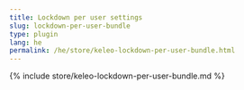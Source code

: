 ```yaml
---
title: Lockdown per user settings
slug: lockdown-per-user-bundle
type: plugin
lang: he
permalink: /he/store/keleo-lockdown-per-user-bundle.html
---
```


{% include store/keleo-lockdown-per-user-bundle.md %}
